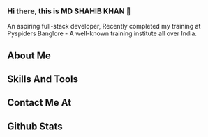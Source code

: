 ### Hi there, this is MD SHAHIB KHAN 👋

An aspiring full-stack developer, Recently completed my training at Pyspiders Banglore - A well-known training institute all over India.

## About Me

## Skills And Tools

## Contact Me At

## Github Stats


<!--
**mr-khan-06/mr-khan-06** is a ✨ _special_ ✨ repository because its `README.md` (this file) appears on your GitHub profile.

Here are some ideas to get you started:

- 🔭 I’m currently working on ...
- 🌱 I’m currently learning ...
- 👯 I’m looking to collaborate on ...
- 🤔 I’m looking for help with ...
- 💬 Ask me about ...
- 📫 How to reach me: ...
- 😄 Pronouns: ...
- ⚡ Fun fact: ...
-->
